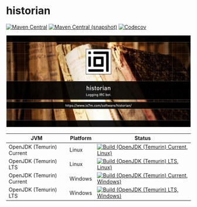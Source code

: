 historian
===

[![Maven Central](https://img.shields.io/maven-central/v/com.io7m.historian/com.io7m.historian.svg?style=flat-square)](http://search.maven.org/#search%7Cga%7C1%7Cg%3A%22com.io7m.historian%22)
[![Maven Central (snapshot)](https://img.shields.io/nexus/s/https/s01.oss.sonatype.org/com.io7m.historian/com.io7m.historian.svg?style=flat-square)](https://s01.oss.sonatype.org/content/repositories/snapshots/com/io7m/historian/)
[![Codecov](https://img.shields.io/codecov/c/github/io7m/historian.svg?style=flat-square)](https://codecov.io/gh/io7m/historian)

![historian](./src/site/resources/historian.jpg?raw=true)

| JVM | Platform | Status |
|-----|----------|--------|
| OpenJDK (Temurin) Current | Linux | [![Build (OpenJDK (Temurin) Current, Linux)](https://img.shields.io/github/actions/workflow/status/io7m/historian/workflows/main.linux.temurin.current.yml?branch=develop)](https://github.com/io7m/historian/actions?query=workflow%3Amain.linux.temurin.current)|
| OpenJDK (Temurin) LTS | Linux | [![Build (OpenJDK (Temurin) LTS, Linux)](https://img.shields.io/github/actions/workflow/status/io7m/historian/workflows/main.linux.temurin.lts.yml?branch=develop)](https://github.com/io7m/historian/actions?query=workflow%3Amain.linux.temurin.lts)|
| OpenJDK (Temurin) Current | Windows | [![Build (OpenJDK (Temurin) Current, Windows)](https://img.shields.io/github/actions/workflow/status/io7m/historian/workflows/main.windows.temurin.current.yml?branch=develop)](https://github.com/io7m/historian/actions?query=workflow%3Amain.windows.temurin.current)|
| OpenJDK (Temurin) LTS | Windows | [![Build (OpenJDK (Temurin) LTS, Windows)](https://img.shields.io/github/actions/workflow/status/io7m/historian/workflows/main.windows.temurin.lts.yml?branch=develop)](https://github.com/io7m/historian/actions?query=workflow%3Amain.windows.temurin.lts)|

